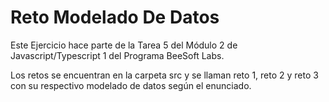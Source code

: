 # Reto Modelado De Datos

Este Ejercicio hace parte de la Tarea 5 del Módulo 2 de Javascript/Typescript 1 del Programa BeeSoft Labs.

Los retos se encuentran en la carpeta src y se llaman reto 1, reto 2 y reto 3 con su respectivo modelado de 
datos según el enunciado.
